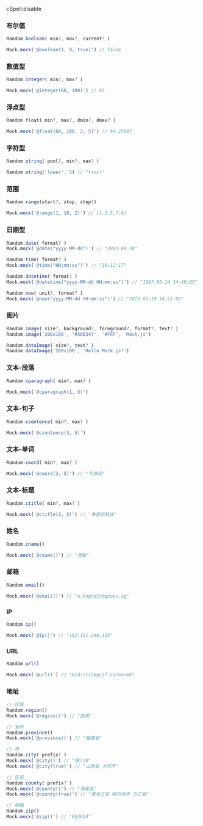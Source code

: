 cSpell:disable

### 布尔值

```javascript
Random.boolean( min?, max?, current? )

Mock.mock('@boolean(1, 9, true)') // false
```

### 数值型

```javascript
Random.integer( min?, max? )

Mock.mock('@integer(60, 100)') // 63
```

### 浮点型

```javascript
Random.float( min?, max?, dmin?, dmax? )

Mock.mock('@float(60, 100, 3, 5)') // 94.25887
```

### 字符型

```javascript
Random.string( pool?, min?, max? )

Random.string('lower', 5) // "tsxcl"
```

### 范围

```javascript
Random.range(start?, stop, step?)

Mock.mock('@range(1, 10, 2)') // [1,3,5,7,9]
```

### 日期型

```javascript
Random.date( format? )
Mock.mock('@date("yyyy-MM-dd")') // "2003-04-28"

Random.time( format? )
Mock.mock('@time("HH:mm:ss")') // "18:12:17"

Random.datetime( format? )
Mock.mock('@datetime("yyyy-MM-dd HH:mm:ss")') // "1997-05-14 14:49:05"

Random.now( unit?, format? )
Mock.mock('@now("yyyy-MM-dd HH:mm:ss")') // "2023-03-19 14:11:02"
```

### 图片

```javascript
Random.image( size?, background?, foreground?, format?, text? )
Random.image('200x100', '#50B347', '#FFF', 'Mock.js')

Random.dataImage( size?, text? )
Random.dataImage('200x100', 'Hello Mock.js!')
```

### 文本-段落

```javascript
Random.cparagraph( min?, max? )

Mock.mock('@cparagraph(1, 3)')
```

### 文本-句子

```javascript
Random.csentence( min?, max? )

Mock.mock('@csentence(3, 5)')
```

### 文本-单词

```javascript
Random.cword( min?, max? )

Mock.mock('@cword(3, 5)') // "今进话"
```

### 文本-标题

```javascript
Random.ctitle( min?, max? )

Mock.mock('@ctitle(3, 5)') // "争道将其该"
```

### 姓名

```javascript
Random.cname()

Mock.mock('@cname()') // "高敏"
```

### 邮箱

```javascript
Random.email()

Mock.mock('@email()') // "a.hngndzt@qzupu.ag"
```

### IP

```javascript
Random.ip()

Mock.mock('@ip()') // "152.161.240.135"
```

### URL

```javascript
Random.url()

Mock.mock('@url()') // "mid://sskgcif.cu/ewsmb"
```

### 地址

```javascript
// 区域
Random.region()
Mock.mock('@region()') // "西南"

// 省份
Random.province()
Mock.mock('@province()') // "福建省"

// 市
Random.city( prefix? )
Mock.mock('@city()') // "银川市"
Mock.mock('@city(true)') // "山西省 大同市"

// 区县
Random.county( prefix? )
Mock.mock('@county()') // "海晏县"
Mock.mock('@county(true)') // "黑龙江省 哈尔滨市 方正县"

// 邮编
Random.zip()
Mock.mock('@zip()') // "953634"
```
